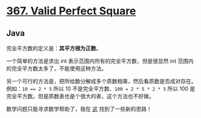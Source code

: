 # [367. Valid Perfect Square](https://leetcode.com/problems/valid-perfect-square/)

## Java

完全平方数的定义是：**其平方根为正数**。

一个简单的方法是求出 int 表示范围内所有的完全平方数，但是很显然 int 范围内的完全平方数太多了，不能使用这种方法。

另一个可行的方法是，把所给数分解成多个质数相乘，然后看质数是否成对存在。例如：`10 == 2 * 5` 所以 10 不是完全平方数、`100 = 2 * 5 * 2 * 5` 所以 100 是完全平方数。但是质数表也是个很大的表，这个方法也不好做。

数学问题只能寻求数学帮助了，我在 [这](http://www.voidcn.com/blog/gqtcgq/article/p-195308.html) 找到了一些新的思路！

```java

```
